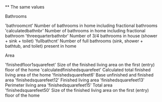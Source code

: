** The same values

Bathrooms

'bathroomcnt'	 Number of bathrooms in home including fractional bathrooms
'calculatedbathnbr'	 Number of bathrooms in home including fractional bathroom
'threequarterbathnbr'	 Number of 3/4 bathrooms in house (shower + sink + toilet)
'fullbathcnt'	 Number of full bathrooms (sink, shower + bathtub, and toilet) present in home


Area

'finishedfloor1squarefeet'	 Size of the finished living area on the first (entry) floor of the home
'calculatedfinishedsquarefeet'	 Calculated total finished living area of the home 
'finishedsquarefeet6'	Base unfinished and finished area
'finishedsquarefeet12'	Finished living area
'finishedsquarefeet13'	Perimeter  living area
'finishedsquarefeet15'	Total area
'finishedsquarefeet50'	 Size of the finished living area on the first (entry) floor of the home


